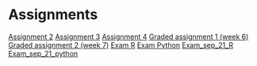 # Assignments
[Assignment 2](https://github.com/furkan013/Assignments/blob/master/assignment2.ipynb) 
[Assignment 3](https://github.com/furkan013/Assignments/blob/master/assignment3%20(5).ipynb)
[Assignment 4](https://github.com/furkan013/Assignments/blob/master/assignment4.ipynb)
[Graded assignment 1 (week 6)](https://github.com/furkan013/Assignments/blob/master/Graded_assignment1%20(2).ipynb) 
[Graded assignment 2 (week 7)](https://github.com/furkan013/Assignments/blob/master/Graded_assignment_2.ipynb)
[Exam R](https://github.com/furkan013/Assignments/blob/master/Exam_student.ipynb)
[Exam Python](https://github.com/furkan013/Assignments/blob/master/exam_june_7_2018%20(2).ipynb)
[Exam_sep_21_R](https://github.com/furkan013/Assignments/blob/master/exam_2_student%20(1).ipynb)
[Exam_sep_21_python](https://github.com/furkan013/Assignments/blob/master/exam_Sep_21_2018.ipynb)
